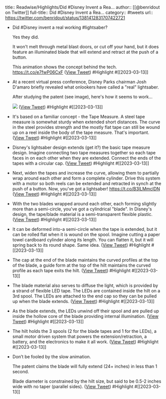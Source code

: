 title:: Readwise/Highlights/Did #Disney Invent a Rea...
author:: [[@benridout on Twitter]]
full-title:: Did \#Disney Invent a Rea...
category:: #tweets
url:: https://twitter.com/benridout/status/1381412831707422721
- Did #Disney invent a real working #lightsaber? 
  
  Yes they did. 
  
  It won't melt through metal blast doors, or cut off your hand, but it does feature an illuminated blade that will extend and retract at the push of a button. 
  
  This animation shows the concept behind the tech. https://t.co/e7fwP06CxF ([View Tweet](https://twitter.com/benridout/status/1381412831707422721)) #Highlight #[[2023-03-13]]
- At a recent virtual press conference, Disney Parks chairman Josh D'amaro briefly revealed what onlookers have called a "real" lightsaber. 
  
  After studying the patent (see image), here's how it seems to work... 
  
  ![](https://pbs.twimg.com/media/Eyu7aeRWgAUftLV.jpg) ([View Tweet](https://twitter.com/benridout/status/1381412834416922631)) #Highlight #[[2023-03-13]]
- It's based on a familiar concept - the Tape Measure. A steel tape measure is somewhat sturdy when extended short distances. The curve in the steel provides strength and the mostly flat tape can still be wound up on a reel inside the body of the tape measure. That's important. ([View Tweet](https://twitter.com/benridout/status/1381412835591344129)) #Highlight #[[2023-03-13]]
- Disney's lightsaber design extends (get it?) the basic tape measure design. Imagine connecting two tape measures together so each tape faces in on each other when they are extended. Connect the ends of the tapes with a circular cap. ([View Tweet](https://twitter.com/benridout/status/1381412836606406657)) #Highlight #[[2023-03-13]]
- Next, widen the tapes and increase the curve, allowing them to partially wrap around each other and form a complete cylinder. Drive this system with a motor so both reels can be extended and retracted in synch at the push of a button. Now, you've got a lightsaber! https://t.co/B3lLMmclDN ([View Tweet](https://twitter.com/benridout/status/1381412847054360576)) #Highlight #[[2023-03-13]]
- With the two blades wrapped around each other, each forming slightly more than a semi-circle, you've got a cylindrical "blade". In Disney's design, the tape/blade material is a semi-transparent flexible plastic. ([View Tweet](https://twitter.com/benridout/status/1381412848455319552)) #Highlight #[[2023-03-13]]
- It can be deformed into-a semi-circle when the tape is extended, but it can be rolled flat when it is wound on the spool. Imagine cutting a paper towel cardboard cylinder along its length. You can flatten it, but it will spring back to its round shape. Same idea. ([View Tweet](https://twitter.com/benridout/status/1381412849436786694)) #Highlight #[[2023-03-13]]
- The cap at the end of the blade maintains the curved profiles at the top of the blade, a guide form at the top of the hilt maintains the curved profile as each tape exits the hilt. ([View Tweet](https://twitter.com/benridout/status/1381412850372067330)) #Highlight #[[2023-03-13]]
- The blade material also serves to diffuse the light, which is provided by a strand of flexible LED tape. The LEDs are contained inside the hilt on a 3rd spool. The LEDs are attached to the end cap so they can be pulled up when the blade extends. ([View Tweet](https://twitter.com/benridout/status/1381412851299012608)) #Highlight #[[2023-03-13]]
- As the blade extends, the LEDs unwind off their spool and are pulled up inside the hollow core of the blade providing internal illumination. ([View Tweet](https://twitter.com/benridout/status/1381412852234354688)) #Highlight #[[2023-03-13]]
- The hilt holds the 3 spools (2 for the blade tapes and 1 for the LEDs), a small motor driven system that powers the extension/retraction, a battery, and the electronics to make it all work. ([View Tweet](https://twitter.com/benridout/status/1381412853048090632)) #Highlight #[[2023-03-13]]
- Don’t be fooled by the slow animation. 
  
  The patent claims the blade will fully extend (24+ inches) in less than 1 second. 
  
  Blade diameter is constrained by the hilt size, but said to be 0.5-2 inches wide with no taper (parallel sides). ([View Tweet](https://twitter.com/benridout/status/1381907037743935491)) #Highlight #[[2023-03-13]]